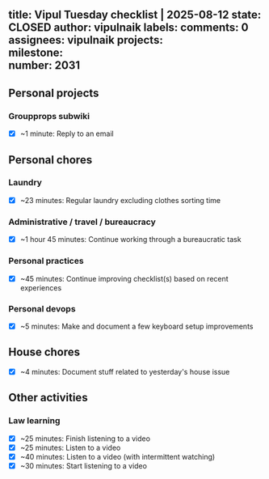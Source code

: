 title:	Vipul Tuesday checklist | 2025-08-12
state:	CLOSED
author:	vipulnaik
labels:	
comments:	0
assignees:	vipulnaik
projects:	
milestone:	
number:	2031
--
## Personal projects

### Groupprops subwiki

- [x] ~1 minute: Reply to an email

## Personal chores

### Laundry

- [x] ~23 minutes: Regular laundry excluding clothes sorting time

### Administrative / travel / bureaucracy

- [x] ~1 hour 45 minutes: Continue working through a bureaucratic task

### Personal practices

- [x] ~45 minutes: Continue improving checklist(s) based on recent experiences

### Personal devops

- [x] ~5 minutes: Make and document a few keyboard setup improvements

## House chores

- [x] ~4 minutes: Document stuff related to yesterday's house issue

## Other activities

### Law learning

- [x] ~25 minutes: Finish listening to a video
- [x] ~25 minutes: Listen to a video
- [x] ~40 minutes: Listen to a video (with intermittent watching)
- [x] ~30 minutes: Start listening to a video
